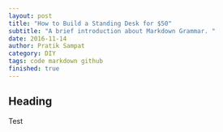 ```yaml
---
layout: post
title: "How to Build a Standing Desk for $50"
subtitle: "A brief introduction about Markdown Grammar. "
date: 2016-11-14
author: Pratik Sampat
category: DIY
tags: code markdown github
finished: true
---
```


## Heading
Test